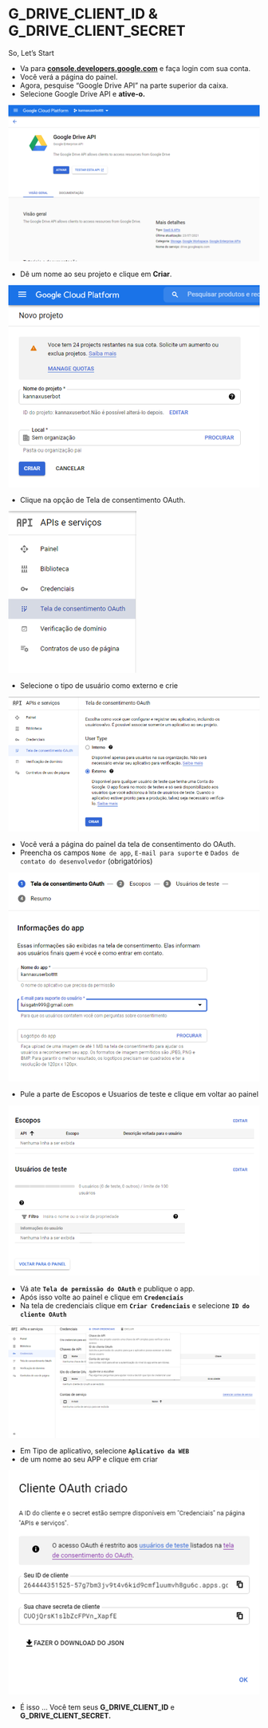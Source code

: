 # G\_DRIVE\_CLIENT\_ID & G\_DRIVE\_CLIENT\_SECRET

So, Let’s Start

* Va para [**console.developers.google.com**](https://console.developers.google.com/) e faça login com sua conta.
* Você verá a página do painel.
* Agora, pesquise “Google Drive API” na parte superior da caixa.
* Selecione Google Drive API e **ative-o.**

![](../../.gitbook/assets/image%20%284%29.png)

* Dê um nome ao seu projeto e clique em **Criar**.

![](../../.gitbook/assets/image%20%2816%29.png)

* Clique na opção de Tela de consentimento OAuth.

![](../../.gitbook/assets/image%20%288%29.png)

* Selecione o tipo de usuário como externo e crie 

![](../../.gitbook/assets/image%20%2814%29.png)

* Você verá a página do painel da tela de consentimento do OAuth.
* Preencha os campos `Nome de app`, `E-mail para suporte` e `Dados de contato do desenvolvedor` \(obrigatórios\)

![](../../.gitbook/assets/image%20%2813%29.png)

* Pule a parte de Escopos e Usuarios de teste e clique em voltar ao painel

![](../../.gitbook/assets/image%20%2811%29.png)

* Vá ate **`Tela de permissão do OAuth`** e publique o app.
* Após isso volte ao painel e clique em **`Credenciais`**
* Na tela de credenciais clique em **`Criar Credenciais`** e selecione **`ID do cliente OAuth`**

![](../../.gitbook/assets/image%20%287%29.png)

* Em Tipo de aplicativo, selecione **`Aplicativo da WEB`**
* de um nome ao seu APP e clique em criar

![](../../.gitbook/assets/image%20%2815%29.png)

* É isso ... Você tem seus **G\_DRIVE\_CLIENT\_ID** e **G\_DRIVE\_CLIENT\_SECRET.**


